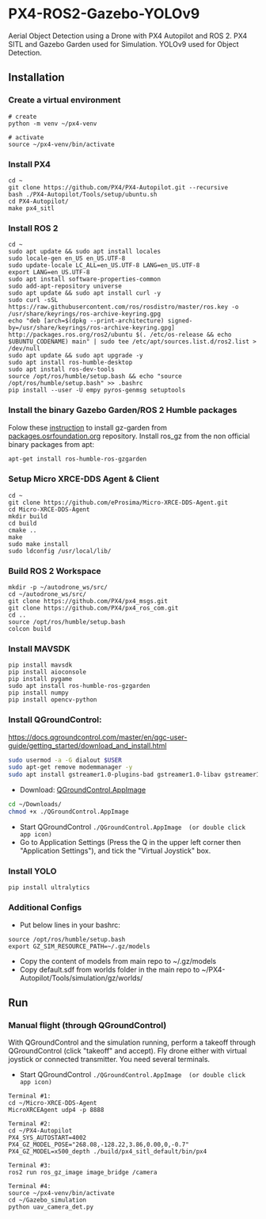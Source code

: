 # PX4-ROS2-Gazebo-YOLOv9
Aerial Object Detection using a Drone with PX4 Autopilot and ROS 2. PX4 SITL and Gazebo Garden used for Simulation. YOLOv9 used for Object Detection.

## Installation
### Create a virtual environment
```commandline
# create
python -m venv ~/px4-venv

# activate
source ~/px4-venv/bin/activate
```

### Install PX4
```commandline
cd ~
git clone https://github.com/PX4/PX4-Autopilot.git --recursive
bash ./PX4-Autopilot/Tools/setup/ubuntu.sh
cd PX4-Autopilot/
make px4_sitl
```
### Install ROS 2
```commandline
cd ~
sudo apt update && sudo apt install locales
sudo locale-gen en_US en_US.UTF-8
sudo update-locale LC_ALL=en_US.UTF-8 LANG=en_US.UTF-8
export LANG=en_US.UTF-8
sudo apt install software-properties-common
sudo add-apt-repository universe
sudo apt update && sudo apt install curl -y
sudo curl -sSL https://raw.githubusercontent.com/ros/rosdistro/master/ros.key -o /usr/share/keyrings/ros-archive-keyring.gpg
echo "deb [arch=$(dpkg --print-architecture) signed-by=/usr/share/keyrings/ros-archive-keyring.gpg] http://packages.ros.org/ros2/ubuntu $(. /etc/os-release && echo $UBUNTU_CODENAME) main" | sudo tee /etc/apt/sources.list.d/ros2.list > /dev/null
sudo apt update && sudo apt upgrade -y
sudo apt install ros-humble-desktop
sudo apt install ros-dev-tools
source /opt/ros/humble/setup.bash && echo "source /opt/ros/humble/setup.bash" >> .bashrc
pip install --user -U empy pyros-genmsg setuptools
```
### Install the binary Gazebo Garden/ROS 2 Humble packages
Folow these [instruction](https://gazebosim.org/docs/garden/install_ubuntu#binary-installation-on-ubuntu) to install gz-garden from [packages.osrfoundation.org](https://packages.osrfoundation.org/gazebo/ubuntu/) repository.
Install ros_gz from the non official binary packages from apt:
```sh
apt-get install ros-humble-ros-gzgarden
```
### Setup Micro XRCE-DDS Agent & Client
```commandline
cd ~
git clone https://github.com/eProsima/Micro-XRCE-DDS-Agent.git
cd Micro-XRCE-DDS-Agent
mkdir build
cd build
cmake ..
make
sudo make install
sudo ldconfig /usr/local/lib/
```
### Build ROS 2 Workspace
```commandline
mkdir -p ~/autodrone_ws/src/
cd ~/autodrone_ws/src/
git clone https://github.com/PX4/px4_msgs.git
git clone https://github.com/PX4/px4_ros_com.git
cd ..
source /opt/ros/humble/setup.bash
colcon build
```
### Install MAVSDK
```commandline
pip install mavsdk
pip install aioconsole
pip install pygame
sudo apt install ros-humble-ros-gzgarden
pip install numpy
pip install opencv-python
```
### Install QGroundControl:
https://docs.qgroundcontrol.com/master/en/qgc-user-guide/getting_started/download_and_install.html
```sh
sudo usermod -a -G dialout $USER
sudo apt-get remove modemmanager -y
sudo apt install gstreamer1.0-plugins-bad gstreamer1.0-libav gstreamer1.0-gl -y
```
- Download: [QGroundControl.AppImage](https://d176tv9ibo4jno.cloudfront.net/latest/QGroundControl.AppImage)
```sh
cd ~/Downloads/
chmod +x ./QGroundControl.AppImage
   ```
- Start QGroundControl
`./QGroundControl.AppImage  (or double click app icon)`
- Go to Application Settings (Press the Q in the upper left corner then "Application Settings"), and tick the "Virtual Joystick" box.
### Install YOLO
```commandline
pip install ultralytics
```
### Additional Configs
- Put below lines in your bashrc:
```commandline
source /opt/ros/humble/setup.bash
export GZ_SIM_RESOURCE_PATH=~/.gz/models
```
- Copy the content of models from main repo to ~/.gz/models
- Copy default.sdf from worlds folder in the main repo to ~/PX4-Autopilot/Tools/simulation/gz/worlds/

## Run
### Manual flight (through QGroundControl)
With QGroundControl and the simulation running, perform a takeoff through QGroundControl (click "takeoff" and accept).
Fly drone either with virtual joystick or connected transmitter.
You need several terminals.
  
- Start QGroundControl
`./QGroundControl.AppImage  (or double click app icon)`

```commandline
Terminal #1:
cd ~/Micro-XRCE-DDS-Agent
MicroXRCEAgent udp4 -p 8888

Terminal #2:
cd ~/PX4-Autopilot
PX4_SYS_AUTOSTART=4002 PX4_GZ_MODEL_POSE="268.08,-128.22,3.86,0.00,0,-0.7" PX4_GZ_MODEL=x500_depth ./build/px4_sitl_default/bin/px4

Terminal #3:
ros2 run ros_gz_image image_bridge /camera

Terminal #4:
source ~/px4-venv/bin/activate
cd ~/Gazebo_simulation
python uav_camera_det.py
```
